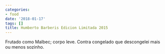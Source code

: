 ```yaml
---
categories:
- food
date: '2018-01-17'
tags: []
title: Humberto Barberis Edicion Limitada 2015
---
```


Frutado como Malbec; corpo leve. Contra congelado que descongelei mais ou menos sozinho.